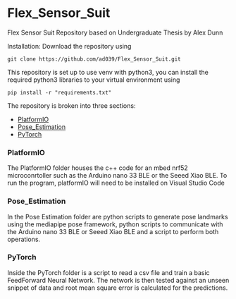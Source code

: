 # Flex_Sensor_Suit
Flex Sensor Suit Repository based on Undergraduate Thesis by Alex Dunn

Installation:
Download the repository using 
```
git clone https://github.com/ad039/Flex_Sensor_Suit.git
```

This repository is set up to use venv with python3, you can install the required python3 libraries to your virtual environment using
```
pip install -r "requirements.txt"
```

The repository is broken into three sections:
- [PlatformIO](https://github.com/ad039/Flex_Sensor_Suit#platformio)
- [Pose_Estimation](https://github.com/ad039/Flex_Sensor_Suit#pose_estimation)
- [PyTorch](https://github.com/ad039/Flex_Sensor_Suit#pytorch)

### PlatformIO
The PlatformIO folder houses the c++ code for an mbed nrf52 microconrtoller such as the Arduino nano 33 BLE or the Seeed Xiao BLE. To run the program, platformIO will need to be installed on Visual Studio Code

### Pose_Estimation
In the Pose Estimation folder are python scripts to generate pose landmarks using the mediapipe pose framework, python scripts to communicate with the Arduino nano 33 BLE or Seeed Xiao BLE and a script to perform both operations.

### PyTorch
Inside the PyTorch folder is a script to read a csv file and train a basic FeedForward Neural Network. The network is then tested against an unseen snippet of data and root mean square error is calculated for the predictions.


